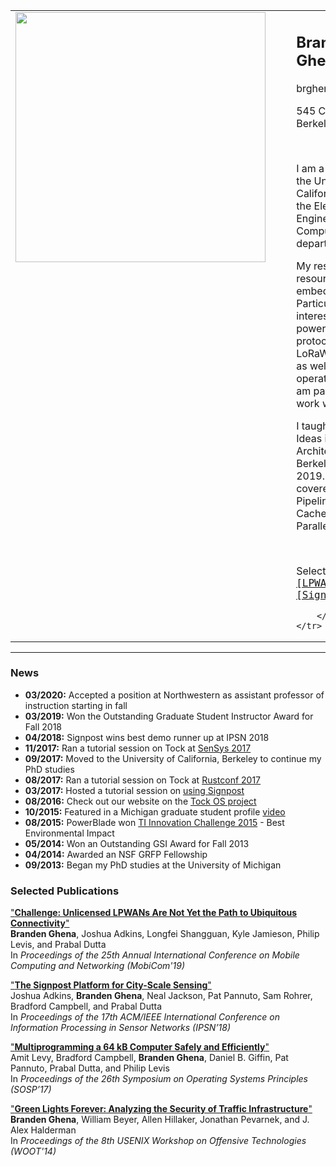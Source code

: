 <table border="0" cellspacing="0" cellpadding="0">
    <tr>
        <td valign="top" align="left">
            <img src="images/branden_crossed.jpg" height="400">
        </td>
        <td width="25">&nbsp;&nbsp;&nbsp;&nbsp;</td>
        <td valign="top" align="left">

<h2>Branden Ghena</h2>

<p style="font-size:16px">brghena@berkeley.edu</p>
<p style="font-size:16px">545 Cory Hall
<br>Berkeley, CA 94720</p>
<p>&nbsp;</p>

<p style="font-size:16px">
I am a PhD student at the University of California, Berkeley in the Electrical
Engineering and Computer Science department.
<p style="font-size:16px">
My research area is resource-constrained embedded systems. Particularly my
interests lie in low-power networking protocols such as BLE, LoRaWAN, and LTE-M
as well as embedded operating systems. I am part of
<a href="https://lab11.eecs.berkeley.edu/">Lab11</a> and work with
<a href="https://web.eecs.umich.edu/~prabal/">Prabal Dutta</a>.
</p>
<p style="font-size:16px">
I taught <a href="https://inst.eecs.berkeley.edu/~cs61c/su19/">CS61C</a> "Great
Ideas in Computer Architecture" at UC Berkeley in summer 2019. The course
covered Assembly, Pipelined Processors, Caches, and Parallelism.
</p>

<p>&nbsp;</p>

<p style="font-size:16px">
Selected Projects:
<tt>
<a href="/projects.html#low-power-wide-area-networking">[LPWAN]</a>
<a href="/projects.html#ble-networking">[BLE]</a>
<a href="/projects.html#signpost">[Signpost]</a>
<a href="/projects.html#tock">[Tock]</a>
</tt>
</p>

        </td>
    </tr>
</table>

---

### News
 * <b>03/2020:</b> Accepted a position at Northwestern as assistant professor of instruction starting in fall
 * <b>03/2019:</b> Won the Outstanding Graduate Student Instructor Award for Fall 2018
 * <b>04/2018:</b> Signpost wins best demo runner up at IPSN 2018
 * <b>11/2017:</b> Ran a tutorial session on Tock at [SenSys 2017](https://www.tockos.org/events/sensys2017)
 * <b>09/2017:</b> Moved to the University of California, Berkeley to continue my PhD studies
 * <b>08/2017:</b> Ran a tutorial session on Tock at [Rustconf 2017](https://www.tockos.org/events/rustconf2017)
 * <b>03/2017:</b> Hosted a tutorial session on [using Signpost](https://github.com/lab11/signpost-software/blob/master/docs/TutorialSession.md)
 * <b>08/2016:</b> Check out our website on the [Tock OS project](http://www.tockos.org/)
 * <b>10/2015:</b> Featured in a Michigan graduate student profile [video](https://www.youtube.com/watch?v=sbth2saT0xk)
 * <b>08/2015:</b> PowerBlade won [TI Innovation Challenge 2015](http://e2e.ti.com/group/universityprogram/w/contests/2117.winners-circle#2015_winners) -  Best Environmental Impact
 * <b>05/2014:</b> Won an Outstanding GSI Award for Fall 2013
 * <b>04/2014:</b> Awarded an NSF GRFP Fellowship
 * <b>09/2013:</b> Began my PhD studies at the University of Michigan

### Selected Publications

["**Challenge: Unlicensed LPWANs Are Not Yet the Path to Ubiquitous Connectivity**"](projects/lpwan/ghena19lpwans.pdf)  
**Branden Ghena**, Joshua Adkins, Longfei Shangguan, Kyle Jamieson, Philip Levis, and Prabal Dutta  
In _Proceedings of the 25th Annual International Conference on Mobile Computing and Networking (MobiCom'19)_  

["**The Signpost Platform for City-Scale Sensing**"](projects/signpost/adkins18signpost.pdf)  
Joshua Adkins, **Branden Ghena**, Neal Jackson, Pat Pannuto, Sam Rohrer, Bradford Campbell, and Prabal Dutta  
In _Proceedings of the 17th ACM/IEEE International Conference on Information Processing in Sensor Networks (IPSN’18)_  

["**Multiprogramming a 64 kB Computer Safely and Efficiently**"](projects/tock/levy17multiprogramming.pdf)  
Amit Levy, Bradford Campbell, **Branden Ghena**, Daniel B. Giffin, Pat Pannuto, Prabal Dutta, and Philip Levis  
In _Proceedings of the 26th Symposium on Operating Systems Principles (SOSP’17)_  

["**Green Lights Forever: Analyzing the Security of Traffic Infrastructure**"](projects/green_lights/ghena14green_lights.pdf)  
**Branden Ghena**, William Beyer, Allen Hillaker, Jonathan Pevarnek, and J. Alex Halderman  
In _Proceedings of the 8th USENIX Workshop on Offensive Technologies (WOOT'14)_  

